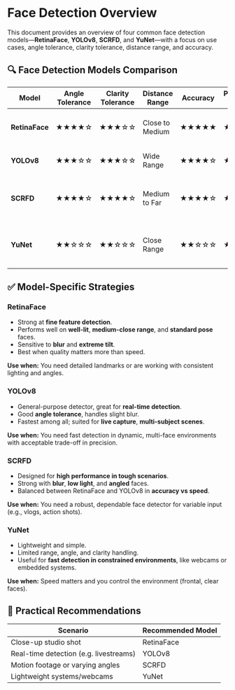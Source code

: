 
# Face Detection Overview

This document provides an overview of four common face detection models—**RetinaFace**, **YOLOv8**, **SCRFD**, and **YuNet**—with a focus on use cases, angle tolerance, clarity tolerance, distance range, and accuracy.

## 🔍 Face Detection Models Comparison

| Model        | Angle Tolerance | Clarity Tolerance | Distance Range        | Accuracy         | Performance (Speed) | Best Use Cases                         |
|--------------|----------------|-------------------|------------------------|------------------|---------------------|----------------------------------------|
| **RetinaFace** | ★★★★☆         | ★★★☆☆            | Close to Medium        | ★★★★★           | ★★☆☆☆               | High-accuracy close-to-mid shots       |
| **YOLOv8**    | ★★★☆☆         | ★★★☆☆            | Wide Range             | ★★★★☆           | ★★★★★               | Real-time, multi-face tracking         |
| **SCRFD**     | ★★★★☆         | ★★★★☆            | Medium to Far          | ★★★★☆           | ★★★★☆               | Balanced accuracy & speed, varied angles |
| **YuNet**     | ★★☆☆☆         | ★★☆☆☆            | Close Range            | ★★☆☆☆           | ★★★★☆               | Lightweight tasks, basic webcam input  |

## ✅ Model-Specific Strategies

### **RetinaFace**
- Strong at **fine feature detection**.
- Performs well on **well-lit**, **medium-close range**, and **standard pose** faces.
- Sensitive to **blur** and **extreme tilt**.
- Best when quality matters more than speed.

**Use when:** You need detailed landmarks or are working with consistent lighting and angles.

### **YOLOv8**
- General-purpose detector, great for **real-time detection**.
- Good **angle tolerance**, handles slight blur.
- Fastest among all; suited for **live capture**, **multi-subject scenes**.

**Use when:** You need fast detection in dynamic, multi-face environments with acceptable trade-off in precision.

### **SCRFD**
- Designed for **high performance in tough scenarios**.
- Strong with **blur**, **low light**, and **angled** faces.
- Balanced between RetinaFace and YOLOv8 in **accuracy vs speed**.

**Use when:** You need a robust, dependable face detector for variable input (e.g., vlogs, action shots).

### **YuNet**
- Lightweight and simple.
- Limited range, angle, and clarity handling.
- Useful for **fast detection in constrained environments**, like webcams or embedded systems.

**Use when:** Speed matters and you control the environment (frontal, clear faces).

## 🧠 Practical Recommendations

| Scenario                         | Recommended Model |
|----------------------------------|-------------------|
| Close-up studio shot             | RetinaFace        |
| Real-time detection (e.g. livestreams) | YOLOv8        |
| Motion footage or varying angles | SCRFD             |
| Lightweight systems/webcams      | YuNet             |
